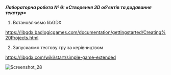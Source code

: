 ___Лабораторна робота № 6: «Створення 3D об'єктів та додавання текстур»___

1. Встановлюємо libGDX

  https://libgdx.badlogicgames.com/documentation/gettingstarted/Creating%20Projects.html

2. Запускаємо тестову гру за керівництвом

  https://libgdx.com/wiki/start/simple-game-extended

![Screenshot_28](https://github.com/kabanovV/lab6/assets/152945125/8918bf5d-0fcd-4dfc-8a37-5a765ba71dc9)
